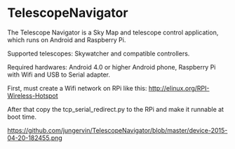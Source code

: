 # TelescopeNavigator

The Telescope Navigator is a Sky Map and telescope control application, which runs on Android and Raspberry Pi.

Supported telescopes: Skywatcher and compatible controllers.

Required hardwares: Android 4.0 or higher Android phone, Raspberry Pi with Wifi and USB to Serial adapter.

First, must create a Wifi network on RPi like this: http://elinux.org/RPI-Wireless-Hotspot

After that copy the tcp_serial_redirect.py to the RPi and make it runnable at boot time.

https://github.com/jungervin/TelescopeNavigator/blob/master/device-2015-04-20-182455.png

